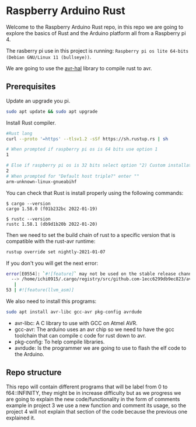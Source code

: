 
# Raspberry Arduino Rust

Welcome to the Raspberry Arduino Rust repo, in this repo we are going to explore the basics of Rust and the Arduino platform all from a Raspberry pi 4.

The rasberry pi use in this project is running: `Raspberry pi os lite 64-bits (Debian GNU/Linux 11 (bullseye))`.

We are going to use the [avr-hal](https://github.com/Rahix/avr-hal) library to compile rust to avr.

## Prerequisites

Update an upgrade you pi.
```bash
sudo apt update && sudo apt upgrade
```

Install Rust compiler.
```bash
#Rust lang
curl --proto '=https' --tlsv1.2 -sSf https://sh.rustup.rs | sh

# When prompted if raspberry pi os is 64 bits use option 1
1

# Else if raspberry pi os is 32 bits select option "2) Custom installation"
2
# When prompted for "Default host triple?" enter ""
arm-unknown-linux-gnueabihf
```

You can check that Rust is install properly using the following commands:
```console
$ cargo --version
cargo 1.58.0 (f01b232bc 2022-01-19)

$ rustc --version
rustc 1.58.1 (db9d1b20b 2022-01-20)
```

Then we need to set the build chain of rust to a specific version that is compatible with the rust-avr runtime:

```bash
rustup override set nightly-2021-01-07
```

If you don't you will get the next error:
```bash
error[E0554]: `#![feature]` may not be used on the stable release channel
  --> /home/ichi0915/.cargo/registry/src/github.com-1ecc6299db9ec823/avr-device-0.3.2/src/lib.rs:53:12
   |
53 | #![feature(llvm_asm)]
```

We also need to install this programs:
```bash
sudo apt install avr-libc gcc-avr pkg-config avrdude
```

* avr-libc: A C library to use with GCC on Atmel AVR.
* gcc-avr: The arduino uses an avr chip so we need to have the gcc toolchain that can compile c code for rust down to avr.
* pkg-config: To help compile libraries.
* avrdude: Is the programmer we are going to use to flash the elf code to the Arduino.

## Repo structure

This repo will contain different programs that will be label from 0 to f64::INFINITY, they might be in increase difficulty but as we progress we are going to explain the new code/functionality in the form of comments example in project 3 we use a new function and comment its usage, so the project 4 will not explain that section of the code because the previous one explained it.
